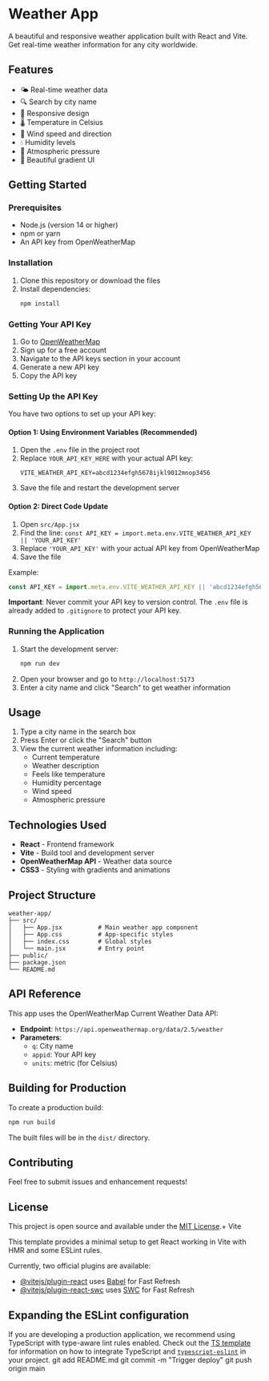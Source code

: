 # Weather App

A beautiful and responsive weather application built with React and Vite. Get real-time weather information for any city worldwide.

## Features

- 🌤️ Real-time weather data
- 🔍 Search by city name
- 📱 Responsive design
- 🌡️ Temperature in Celsius
- 💨 Wind speed and direction
- 💧 Humidity levels
- 🔄 Atmospheric pressure
- 🎨 Beautiful gradient UI

## Getting Started

### Prerequisites

- Node.js (version 14 or higher)
- npm or yarn
- An API key from OpenWeatherMap

### Installation

1. Clone this repository or download the files
2. Install dependencies:
   ```bash
   npm install
   ```

### Getting Your API Key

1. Go to [OpenWeatherMap](https://openweathermap.org/api)
2. Sign up for a free account
3. Navigate to the API keys section in your account
4. Generate a new API key
5. Copy the API key

### Setting Up the API Key

You have two options to set up your API key:

#### Option 1: Using Environment Variables (Recommended)
1. Open the `.env` file in the project root
2. Replace `YOUR_API_KEY_HERE` with your actual API key:
   ```
   VITE_WEATHER_API_KEY=abcd1234efgh5678ijkl9012mnop3456
   ```
3. Save the file and restart the development server

#### Option 2: Direct Code Update
1. Open `src/App.jsx`
2. Find the line: `const API_KEY = import.meta.env.VITE_WEATHER_API_KEY || 'YOUR_API_KEY'`
3. Replace `'YOUR_API_KEY'` with your actual API key from OpenWeatherMap
4. Save the file

Example:
```javascript
const API_KEY = import.meta.env.VITE_WEATHER_API_KEY || 'abcd1234efgh5678ijkl9012mnop3456'
```

**Important**: Never commit your API key to version control. The `.env` file is already added to `.gitignore` to protect your API key.

### Running the Application

1. Start the development server:
   ```bash
   npm run dev
   ```
2. Open your browser and go to `http://localhost:5173`
3. Enter a city name and click "Search" to get weather information

## Usage

1. Type a city name in the search box
2. Press Enter or click the "Search" button
3. View the current weather information including:
   - Current temperature
   - Weather description
   - Feels like temperature
   - Humidity percentage
   - Wind speed
   - Atmospheric pressure

## Technologies Used

- **React** - Frontend framework
- **Vite** - Build tool and development server
- **OpenWeatherMap API** - Weather data source
- **CSS3** - Styling with gradients and animations

## Project Structure

```
weather-app/
├── src/
│   ├── App.jsx          # Main weather app component
│   ├── App.css          # App-specific styles
│   ├── index.css        # Global styles
│   └── main.jsx         # Entry point
├── public/
├── package.json
└── README.md
```

## API Reference

This app uses the OpenWeatherMap Current Weather Data API:
- **Endpoint**: `https://api.openweathermap.org/data/2.5/weather`
- **Parameters**: 
  - `q`: City name
  - `appid`: Your API key
  - `units`: metric (for Celsius)

## Building for Production

To create a production build:

```bash
npm run build
```

The built files will be in the `dist/` directory.

## Contributing

Feel free to submit issues and enhancement requests!

## License

This project is open source and available under the [MIT License](LICENSE).+ Vite

This template provides a minimal setup to get React working in Vite with HMR and some ESLint rules.

Currently, two official plugins are available:

- [@vitejs/plugin-react](https://github.com/vitejs/vite-plugin-react/blob/main/packages/plugin-react) uses [Babel](https://babeljs.io/) for Fast Refresh
- [@vitejs/plugin-react-swc](https://github.com/vitejs/vite-plugin-react/blob/main/packages/plugin-react-swc) uses [SWC](https://swc.rs/) for Fast Refresh

## Expanding the ESLint configuration

If you are developing a production application, we recommend using TypeScript with type-aware lint rules enabled. Check out the [TS template](https://github.com/vitejs/vite/tree/main/packages/create-vite/template-react-ts) for information on how to integrate TypeScript and [`typescript-eslint`](https://typescript-eslint.io) in your project.
g i t   a d d   R E A D M E . m d  
 g i t   c o m m i t   - m   " T r i g g e r   d e p l o y "  
 g i t   p u s h   o r i g i n   m a i n  
 